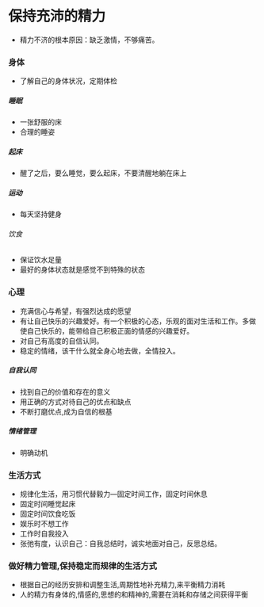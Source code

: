 # 保持充沛的精力
- 精力不济的根本原因：缺乏激情，不够痛苦。
### 身体
- 了解自己的身体状况，定期体检
##### 睡眠
- 一张舒服的床
- 合理的睡姿
##### 起床
- 醒了之后，要么睡觉，要么起床，不要清醒地躺在床上
##### 运动
- 每天坚持健身
###### 饮食
- 保证饮水足量
- 最好的身体状态就是感觉不到特殊的状态
### 心理
- 充满信心与希望，有强烈达成的愿望
- 有让自己快乐的兴趣爱好。有一个积极的心态，乐观的面对生活和工作。多做使自己快乐的，能带给自己积极正面的情感的兴趣爱好。
- 对自己有高度的自信认同。
- 稳定的情绪，该干什么就全身心地去做，全情投入。
##### 自我认同
- 找到自己的价值和存在的意义
- 用正确的方式对待自己的优点和缺点
- 不断打磨优点,成为自信的根基
##### 情绪管理
- 明确动机
### 生活方式
- 规律化生活，用习惯代替毅力—固定时间工作，固定时间休息
- 固定时间睡觉起床
- 固定时间饮食吃饭
- 娱乐时不想工作
- 工作时自我投入
- 张弛有度，认识自己：自我总结时，诚实地面对自己，反思总结。
### 做好精力管理,保持稳定而规律的生活方式
- 根据自己的经历安排和调整生活,周期性地补充精力,来平衡精力消耗
- 人的精力有身体的,情感的,思想的和精神的,需要在消耗和存储之间获得平衡
			
